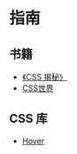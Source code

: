 # 指南

## 书籍
- [《CSS 揭秘》](http://play.csssecrets.io/)
- [CSS世界](https://demo.cssworld.cn/)

## CSS 库

- [Hover](https://github.com/IanLunn/Hover)
